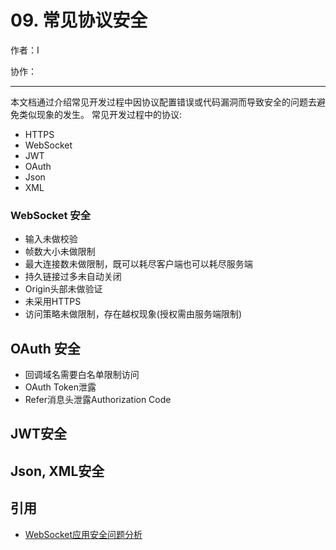
# 09. 常见协议安全


作者：I

协作：

-------

本文档通过介绍常见开发过程中因协议配置错误或代码漏洞而导致安全的问题去避免类似现象的发生。
常见开发过程中的协议:

* HTTPS
* WebSocket
* JWT
* OAuth
* Json
* XML

### WebSocket 安全

- 输入未做校验
- 帧数大小未做限制
- 最大连接数未做限制，既可以耗尽客户端也可以耗尽服务端
- 持久链接过多未自动关闭
- Origin头部未做验证
- 未采用HTTPS
- 访问策略未做限制，存在越权现象(授权需由服务端限制)

## OAuth 安全

- 回调域名需要白名单限制访问
- OAuth Token泄露
- Refer消息头泄露Authorization Code

## JWT安全

## Json, XML安全




## 引用

* [WebSocket应用安全问题分析](https://security.tencent.com/index.php/blog/msg/119)